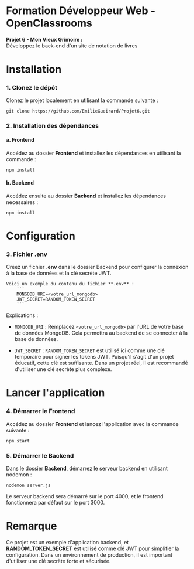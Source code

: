 # Formation Développeur Web - OpenClassrooms
**Projet 6 - Mon Vieux Grimoire :**  
Développez le back-end d'un site de notation de livres

# Installation

### 1. Clonez le dépôt
Clonez le projet localement en utilisant la commande suivante :

``` 
git clone https://github.com/EmilieGueirard/Projet6.git
```

### 2. Installation des dépendances

#### a. Frontend
Accédez au dossier **Frontend** et installez les dépendances en utilisant la commande :

```
npm install
```

#### b. Backend
Accédez ensuite au dossier **Backend** et installez les dépendances nécessaires :

```
npm install
```

# Configuration

### 3. Fichier .env
Créez un fichier **.env** dans le dossier Backend pour configurer la connexion à la base de données et la clé secrète JWT.

    Voici un exemple du contenu du fichier **.env** :
        ```
        MONGODB_URI=<votre_url_mongodb>
        JWT_SECRET=RANDOM_TOKEN_SECRET
        ```
        
Explications :
- ```MONGODB_URI``` : Remplacez ```<votre_url_mongodb>``` par l'URL de votre base de données MongoDB. Cela permettra au backend de se connecter à la base de données.

- ```JWT_SECRET``` : ```RANDOM_TOKEN_SECRET``` est utilisé ici comme une clé temporaire pour signer les tokens JWT. Puisqu'il s'agit d'un projet éducatif, cette clé est suffisante. Dans un projet réel, il est recommandé d'utiliser une clé secrète plus complexe.

# Lancer l'application

### 4. Démarrer le Frontend
Accédez au dossier **Frontend** et lancez l'application avec la commande suivante :
```
npm start
```

### 5. Démarrer le Backend
Dans le dossier **Backend**, démarrez le serveur backend en utilisant nodemon :
```
nodemon server.js
```
Le serveur backend sera démarré sur le port 4000, et le frontend fonctionnera par défaut sur le port 3000.

# Remarque

Ce projet est un exemple d'application backend, et **RANDOM_TOKEN_SECRET** est utilisé comme clé JWT pour simplifier la configuration. Dans un environnement de production, il est important d'utiliser une clé secrète forte et sécurisée.
